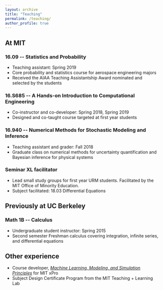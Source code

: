```yaml
---
layout: archive
title: "Teaching"
permalink: /teaching/
author_profile: true
---
```


<!-- {% include base_path %}
 -->
## At MIT
### 16.09 -- Statistics and Probability
* Teaching assistant: Spring 2019
* Core probability and statistics course for aerospace engineering majors
* Received the AIAA Teaching Assistantship Award nominated and selected by the students

### 16.S685 -- A Hands-on Introduction to Computational Engineering
* Co-instructor and co-developer: Spring 2018, Spring 2019
* Designed and co-taught course targeted at first year students

### 16.940 -- Numerical Methods for Stochastic Modeling and Inference
* Teaching assistant and grader: Fall 2018 
* Graduate class on numerical methods for uncertainty quantification and Bayesian inference for physical systems

### Seminar XL facilitator
* Lead small study groups for first year URM students. Facilitated by the MIT Office of Minority Education.
* Subject facilitated: 18.03 Differential Equations

## Previously at UC Berkeley
### Math 1B -- Calculus 
* Undergraduate student instructor: Spring 2015
* Second semester Freshman calculus covering integration, infinite series, and differential equations


## Other experience
* Course developer, [*Machine Learning, Modeling, and Simulation Principles*](https://xpro.mit.edu/courses/course-v1:xPRO+MLx1/) for MIT xPro
* Subject Design Certificate Program from the MIT Teaching + Learning Lab





<!-- {% for post in site.teaching reversed %}
  {% include archive-single.html %} -->
<!-- {% endfor %}
 -->